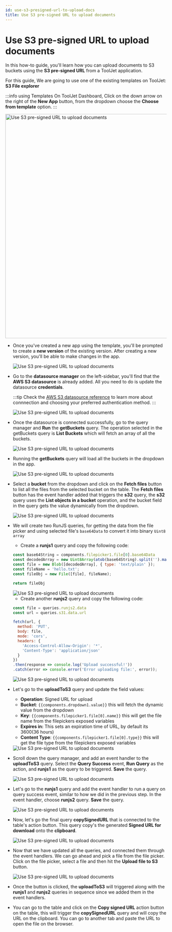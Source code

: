 ```yaml
---
id: use-s3-presigned-url-to-upload-docs
title: Use S3 pre-signed URL to upload documents
---
```


# Use S3 pre-signed URL to upload documents

In this how-to guide, you'll learn how you can upload documents to S3 buckets using the **S3 pre-signed URL** from a ToolJet application. 

For this guide, We are going to use one of the existing templates on ToolJet: **S3 File explorer**

:::info using Templates
On ToolJet Dashboard, Click on the down arrow on the right of the **New App** button, from the dropdown choose the **Choose from template** option. 
:::

<div style={{textAlign: 'center'}}>

<img className="screenshot-full" src="/img/how-to/uses3presignedurl/template.png" alt="Use S3 pre-signed URL to upload documents" width="700"/>

</div>  

- Once you've created a new app using the template, you'll be prompted to create a **new version** of the existing version. After creating a new version, you'll be able to make changes in the app.

  <div style={{textAlign: 'center'}}>

  <img className="screenshot-full" src="/img/how-to/uses3presignedurl/newversion.png" alt="Use S3 pre-signed URL to upload documents"/>

  </div>

- Go to the **datasource manager** on the left-sidebar, you'll find that the **AWS S3 datasource** is already added. All you need to do is update the datasource **credentials**.

  :::tip
  Check the [AWS S3 datasource reference](/docs/data-sources/s3) to learn more about connnection and choosing your preferred authentication method.
  :::

  <div style={{textAlign: 'center'}}>

  <img className="screenshot-full" src="/img/how-to/uses3presignedurl/s3connect.png" alt="Use S3 pre-signed URL to upload documents"/>

  </div>

- Once the datasource is connected successfully, go to the query manager and **Run** the **getBuckets** query. The operation selected in the getBuckets query is **List Buckets** which will fetch an array of all the buckets.

  <div style={{textAlign: 'center'}}>

  <img className="screenshot-full" src="/img/how-to/uses3presignedurl/getbuckets.png" alt="Use S3 pre-signed URL to upload documents"/>

  </div>

- Running the **getBuckets** query will load all the buckets in the dropdown in the app.

  <div style={{textAlign: 'center'}}>

  <img className="screenshot-full" src="/img/how-to/uses3presignedurl/dropdown.png" alt="Use S3 pre-signed URL to upload documents"/>

  </div>

- Select a **bucket** from the dropdown and click on the **Fetch files** button to list all the files from the selected bucket on the table. The **Fetch files** button has the event handler added that triggers the **s32** query, the **s32** query uses the **List objects in a bucket** operation, and the bucket field in the query gets the value dynamically from the dropdown.

  <div style={{textAlign: 'center'}}>

  <img className="screenshot-full" src="/img/how-to/uses3presignedurl/fetchfiles.png" alt="Use S3 pre-signed URL to upload documents"/>

  </div>

- We will create two RunJS queries, for getting the data from the file picker and using selected file's `base64Data` to convert it into binary `Uint8 array`
  - Create a **runjs1** query and copy the following code:
  ```js
  const base64String = components.filepicker1.file[0].base64Data
  const decodedArray = new Uint8Array(atob(base64String).split('').map(c => c.charCodeAt(0)));
  const file = new Blob([decodedArray], { type: 'text/plain' });
  const fileName = 'hello.txt';
  const fileObj = new File([file], fileName);
  
  return fileObj
  ```

  <div style={{textAlign: 'center'}}>

  <img className="screenshot-full" src="/img/how-to/uses3presignedurl/runjs1.png" alt="Use S3 pre-signed URL to upload documents"/>

  </div>

  - Create another **runjs2** query and copy the following code:
  ```js
  const file = queries.runjs2.data
  const url = queries.s31.data.url

  fetch(url, {
    method: 'PUT',
    body: file,
    mode: 'cors',
    headers: {
      'Access-Control-Allow-Origin': '*',
      'Content-Type': 'application/json'
    }
  })
  .then(response => console.log('Upload successful!'))
  .catch(error => console.error('Error uploading file:', error));
  ```

  <div style={{textAlign: 'center'}}>

  <img className="screenshot-full" src="/img/how-to/uses3presignedurl/runjs2.png" alt="Use S3 pre-signed URL to upload documents"/>

  </div>

- Let's go to the **uploadToS3** query and update the field values:
  - **Operation**: Signed URL for upload
  - **Bucket**: `{{components.dropdown1.value}}` this will fetch the dynamic value from the dropdown
  - **Key**: `{{components.filepicker1.file[0].name}}` this will get the file name from the filepickers exposed variables
  - **Expires in:** This sets an expiration time of URL, by default its 3600(36 hours)
  - **Content Type**: `{{components.filepicker1.file[0].type}}` this will get the file type from the filepickers exposed variables

  <div style={{textAlign: 'center'}}>

  <img className="screenshot-full" src="/img/how-to/uses3presignedurl/upload.png" alt="Use S3 pre-signed URL to upload documents"/>

  </div>

- Scroll down the query manager, and add an event handler to the **uploadToS3** query. Select the **Query Success** event, **Run Query** as the action, and **runjs1** as the query to be triggered. **Save** the query.
  <div style={{textAlign: 'center'}}>

  <img className="screenshot-full" src="/img/how-to/uses3presignedurl/eventhandlerupload.png" alt="Use S3 pre-signed URL to upload documents"/>

  </div>

- Let's go to the **runjs1** query and add the event handler to run a query on query success event, similar to how we did in the previous step. In the event handler, choose **runjs2** query. **Save** the query.
  <div style={{textAlign: 'center'}}>

  <img className="screenshot-full" src="/img/how-to/uses3presignedurl/eventhandlerrunjs2.png" alt="Use S3 pre-signed URL to upload documents"/>

  </div>

- Now, let's go the final query **copySignedURL** that is connected to the table's action button. This query copy's the generated **Signed URL for download** onto the **clipboard**.
  <div style={{textAlign: 'center'}}>

  <img className="screenshot-full" src="/img/how-to/uses3presignedurl/copysigned.png" alt="Use S3 pre-signed URL to upload documents"/>

  </div>

- Now that we have updated all the queries, and connected them through the event handlers. We can go ahead and pick a file from the file picker. Click on the file picker, select a file and then hit the **Upload file to S3** button.
  <div style={{textAlign: 'center'}}>

  <img className="screenshot-full" src="/img/how-to/uses3presignedurl/uploadbutton.png" alt="Use S3 pre-signed URL to upload documents"/>

  </div>

- Once the button is clicked, the **uploadToS3** will triggered along with the **runjs1** and **runjs2** queries in sequence since we added them in the event handlers.

- You can go to the table and click on the **Copy signed URL** action button on the table, this will trigger the **copySignedURL** query and will copy the URL on the clipboard. You can go to another tab and paste the URL to open the file on the browser.

